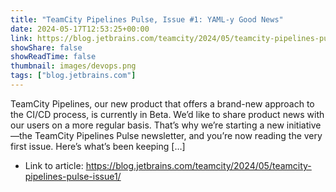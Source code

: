 ```yaml
---
title: "TeamCity Pipelines Pulse, Issue #1: YAML-y Good News"
date: 2024-05-17T12:53:25+00:00
link: https://blog.jetbrains.com/teamcity/2024/05/teamcity-pipelines-pulse-issue1/
showShare: false
showReadTime: false
thumbnail: images/devops.png
tags: ["blog.jetbrains.com"]
---
```

TeamCity Pipelines, our new product that offers a brand-new approach to the CI/CD process, is currently in Beta. We’d like to share product news with our users on a more regular basis. That’s why we’re starting a new initiative—the TeamCity Pipelines Pulse newsletter, and you’re now reading the very first issue. Here’s what’s been keeping […]

- Link to article: https://blog.jetbrains.com/teamcity/2024/05/teamcity-pipelines-pulse-issue1/